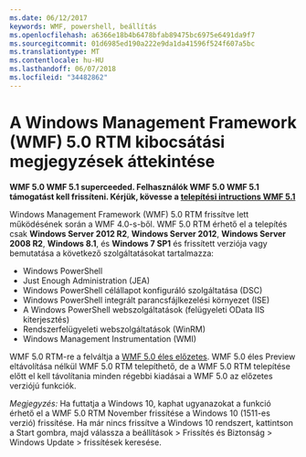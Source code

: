 ```yaml
---
ms.date: 06/12/2017
keywords: WMF, powershell, beállítás
ms.openlocfilehash: a6366e18b4b6478bfab89475bc6975e6491da9f7
ms.sourcegitcommit: 01d6985ed190a222e9da1da41596f524f607a5bc
ms.translationtype: MT
ms.contentlocale: hu-HU
ms.lasthandoff: 06/07/2018
ms.locfileid: "34482862"
---
```

# <a name="windows-management-framework-wmf-50-rtm-release-notes-overview"></a>A Windows Management Framework (WMF) 5.0 RTM kibocsátási megjegyzések áttekintése

**WMF 5.0 WMF 5.1 superceeded. Felhasználók WMF 5.0 WMF 5.1 támogatást kell frissíteni. Kérjük, kövesse a [telepítési intructions WMF 5.1](../5.1/install-configure.md)**

Windows Management Framework (WMF) 5.0 RTM frissítve lett működésének során a WMF 4.0-s-ből. WMF 5.0 RTM érhető el a telepítés csak **Windows Server 2012 R2**, **Windows Server 2012**, **Windows Server 2008 R2**, **Windows 8.1**, és **Windows 7 SP1** és frissített verziója vagy bemutatása a következő szolgáltatásokat tartalmazza:

- Windows PowerShell
- Just Enough Administration (JEA)
- Windows PowerShell célállapot konfiguráló szolgáltatása (DSC)
- Windows PowerShell integrált parancsfájlkezelési környezet (ISE)
- A Windows PowerShell webszolgáltatások (felügyeleti OData IIS kiterjesztés)
- Rendszerfelügyeleti webszolgáltatások (WinRM)
- Windows Management Instrumentation (WMI)

WMF 5.0 RTM-re a felváltja a [WMF 5.0 éles előzetes](http://blogs.msdn.com/b/powershell/archive/2015/08/31/windows-management-framework-5-0-production-preview-is-now-available.aspx). WMF 5.0 éles Preview eltávolítása nélkül WMF 5.0 RTM telepíthető, de a WMF 5.0 RTM telepítése előtt el kell távolítania minden régebbi kiadásai a WMF 5.0 az előzetes verziójú funkciók.

*Megjegyzés:* Ha futtatja a Windows 10, kaphat ugyanazokat a funkció érhető el a WMF 5.0 RTM November frissítése a Windows 10 (1511-es verzió) frissítése. Ha már nincs frissítve a Windows 10 rendszert, kattintson a Start gombra, majd válassza a beállítások > Frissítés és Biztonság > Windows Update > frissítések keresése.
